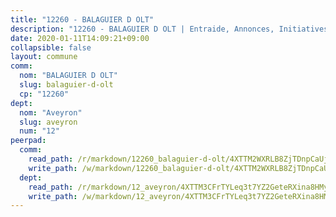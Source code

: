 ```yaml
---
title: "12260 - BALAGUIER D OLT"
description: "12260 - BALAGUIER D OLT | Entraide, Annonces, Initiatives"
date: 2020-01-11T14:09:21+09:00
collapsible: false
layout: commune
comm:
  nom: "BALAGUIER D OLT"
  slug: balaguier-d-olt
  cp: "12260"
dept:
  nom: "Aveyron"
  slug: aveyron
  num: "12"
peerpad:
  comm:
    read_path: /r/markdown/12260_balaguier-d-olt/4XTTM2WXRLB8ZjTDnpCaUjLG7V5akFhrQdn2RJi55L9AiLbE8
    write_path: /w/markdown/12260_balaguier-d-olt/4XTTM2WXRLB8ZjTDnpCaUjLG7V5akFhrQdn2RJi55L9AiLbE8-K3TgUymRoH74YDB6n8jE5BWE7xrXw7T1V7G5xGprPTJJpkyJvJL1F5CmhoTwnNn9tZaPuEQTTbPy4EwpvhtQE6kv7hnpn9TdwF2TsLetqkLT9RNLGFtbtTwnnzQnw6WQN7DTRQUp
  dept:
    read_path: /r/markdown/12_aveyron/4XTTM3CFrTYLeq3t7YZ2GeteRXina8HMy585xLdATaEm28gJq
    write_path: /w/markdown/12_aveyron/4XTTM3CFrTYLeq3t7YZ2GeteRXina8HMy585xLdATaEm28gJq-K3TgUfu3tdsvnJNzfCjLcQBm4uQ83gag77qnaAo9pjUvbpQyfAVAxJdyULKffeJFVcGHHVraYZNVQhiGBeBUKBFLy2Vr8dapgU6tQCmoJQ6dgnoqRGmK9bSxqhW9VArfxRuTPcgV
---
```


